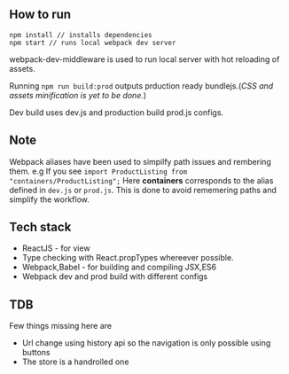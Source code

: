 ## How to run

```
npm install // installs dependencies
npm start // runs local webpack dev server
```

webpack-dev-middleware is used to run local server with hot reloading of assets.

Running ```npm run build:prod``` outputs prduction ready bundlejs.(_CSS and assets minification is yet to be done._)

Dev build uses dev.js and production build prod.js configs.

## Note

Webpack aliases have been used to simpilfy path issues and rembering them.
e.g If you see ```import ProductListing from "containers/ProductListing";```
Here __containers__ corresponds to the alias defined in ```dev.js``` or ```prod.js```.
This is done to avoid rememering paths and simplify the workflow.

## Tech stack

* ReactJS - for view
* Type checking with React.propTypes whereever possible.
* Webpack,Babel - for building and compiling JSX,ES6
* Webpack dev and prod build with different configs

## TDB

Few things missing here are
* Url change using history api so the navigation is only possible using buttons
* The store is a handrolled one